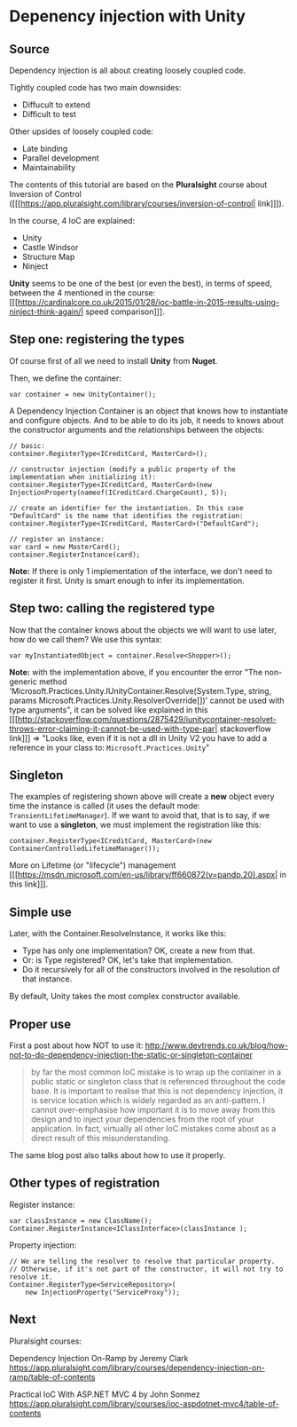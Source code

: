 # Depenency injection with Unity

## Source

Dependency Injection is all about creating loosely coupled code.

Tightly coupled code has two main downsides:
* Diffucult to extend
* Difficult to test

Other upsides of loosely coupled code:
* Late binding
* Parallel development
* Maintainability

The contents of this tutorial are based on the **Pluralsight** course about Inversion of Control ([[[https://app.pluralsight.com/library/courses/inversion-of-control| link]]]).

In the course, 4 IoC are explained:
* Unity
* Castle Windsor
* Structure Map
* Ninject

**Unity** seems to be one of the best (or even the best), in terms of speed, between the 4 mentioned in the course: [[[https://cardinalcore.co.uk/2015/01/28/ioc-battle-in-2015-results-using-ninject-think-again/| speed comparison]]].

## Step one: registering the types

Of course first of all we need to install **Unity** from **Nuget**.

Then, we define the container:


	var container = new UnityContainer();


A Dependency Injection Container is an object that knows how to instantiate and configure objects. And to be able to do its job, it needs to knows about the constructor arguments and the relationships between the objects:


	// basic:
	container.RegisterType<ICreditCard, MasterCard>();

	// constructor injection (modify a public property of the implementation when initializing it):
	container.RegisterType<ICreditCard, MasterCard>(new InjectionProperty(nameof(ICreditCard.ChargeCount), 5));

	// create an identifier for the instantiation. In this case "DefaultCard" is the name that identifies the registration:
	container.RegisterType<ICreditCard, MasterCard>("DefaultCard");

	// register an instance:
	var card = new MasterCard();
	container.RegisterInstance(card);


**Note:** If there is only 1 implementation of the interface, we don't need to register it first. Unity is smart enough to infer its implementation.

## Step two: calling the registered type

Now that the container knows about the objects we will want to use later, how do we call them? We use this syntax:


	var myInstantiatedObject = container.Resolve<Shopper>();


**Note:** with the implementation above, if you encounter the error "The non-generic method 'Microsoft.Practices.Unity.IUnityContainer.Resolve(System.Type, string, params Microsoft.Practices.Unity.ResolverOverride[])' cannot be used with type arguments", it can be solved like explained in this [[[http://stackoverflow.com/questions/2875429/iunitycontainer-resolvet-throws-error-claiming-it-cannot-be-used-with-type-par| stackoverflow link]]] =>
"Looks like, even if it is not a dll in Unity V2 you have to add a reference in your class to: `Microsoft.Practices.Unity`"

## Singleton

The examples of registering shown above will create a **new** object every time the instance is called (it uses the default mode: `TransientLifetimeManager`). If we want to avoid that, that is to say, if we want to use a **singleton**, we must implement the registration like this:


	container.RegisterType<ICreditCard, MasterCard>(new ContainerControlledLifetimeManager());


More on Lifetime (or "lifecycle") management [[[https://msdn.microsoft.com/en-us/library/ff660872(v=pandp.20).aspx| in this link]]].


## Simple use

Later, with the Container.ResolveInstance<Type>, it works like this:
- Type has only one implementation? OK, create a new from that.
- Or: is Type registered? OK, let's take that implementation.
- Do it recursively for all of the constructors involved in the resolution of that instance.

By default, Unity takes the most complex constructor available.


## Proper use

First a post about how NOT to use it:
http://www.devtrends.co.uk/blog/how-not-to-do-dependency-injection-the-static-or-singleton-container

> by far the most common IoC mistake is to wrap up the container in a public static or singleton class that is referenced throughout the code base. It is important to realise that this is not dependency injection, it is service location which is widely regarded as an anti-pattern. I cannot over-emphasise how important it is to move away from this design and to inject your dependencies from the root of your application. In fact, virtually all other IoC mistakes come about as a direct result of this misunderstanding.

The same blog post also talks about how to use it properly.


## Other types of registration

Register instance:

	var classInstance = new ClassName();
	Container.RegisterInstance<IClassInterface>(classInstance );


Property injection:

	// We are telling the resolver to resolve that particular property.
	// Otherwise, if it's not part of the constructor, it will not try to resolve it.
	Container.RegisterType<ServiceRepository>(
		new InjectionProperty("ServiceProxy"));



## Next

Pluralsight courses:

Dependency Injection On-Ramp
by Jeremy Clark
https://app.pluralsight.com/library/courses/dependency-injection-on-ramp/table-of-contents

Practical IoC With ASP.NET MVC 4
by John Sonmez
https://app.pluralsight.com/library/courses/ioc-aspdotnet-mvc4/table-of-contents

